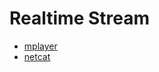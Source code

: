 # Realtime Stream

* [mplayer](https://sourceforge.net/projects/mplayerwin/files/)
* [netcat](http://eternallybored.org/misc/netcat/netcat-win32-1.11.zip)